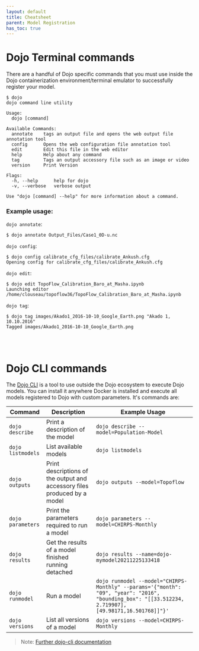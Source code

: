 ```yaml
---
layout: default
title: Cheatsheet
parent: Model Registration
has_toc: true
---
```


# Dojo Terminal commands
There are a handful of Dojo specific commands that you must use inside the Dojo containerization environment/terminal emulator to successfully register your model. 

```
$ dojo
dojo command line utility

Usage:
  dojo [command]

Available Commands:
  annotate    tags an output file and opens the web output file annotation tool
  config      Opens the web configuration file annotation tool
  edit        Edit this file in the web editor
  help        Help about any command
  tag         Tags an output accessory file such as an image or video
  version     Print Version

Flags:
  -h, --help      help for dojo
  -v, --verbose   verbose output

Use "dojo [command] --help" for more information about a command.
```

### Example usage:

`dojo annotate`: 
```
$ dojo annotate Output_Files/Case1_0D-u.nc
```

`dojo config`: 
```
$ dojo config calibrate_cfg_files/calibrate_Ankush.cfg 
Opening config for calibrate_cfg_files/calibrate_Ankush.cfg
```

`dojo edit`:
```
$ dojo edit TopoFlow_Calibration_Baro_at_Masha.ipynb 
Launching editor /home/clouseau/topoflow36/TopoFlow_Calibration_Baro_at_Masha.ipynb
```

`dojo tag`: 
```
$ dojo tag images/Akado1_2016-10-10_Google_Earth.png "Akado 1, 10.10.2016"
Tagged images/Akado1_2016-10-10_Google_Earth.png
```

<br>
<br>

# Dojo CLI commands
The [Dojo CLI](https://github.com/dojo-modeling/dojo-cli) is a tool to use outside the Dojo ecosystem to execute Dojo models. You can install it anywhere Docker is installed and execute all models registered to Dojo with custom parameters. It's commands are:

| Command   	| Description                                                   	| Example Usage          	|
|-----------	|---------------------------------------------------------------	|------------------------	|
|`dojo describe`    | Print a description of the model  | `dojo describe --model=Population-Model` |
|`dojo listmodels`  | List available models | `dojo listmodels` |
|`dojo outputs`     | Print descriptions of the output and accessory files produced by a model  | `dojo outputs --model=Topoflow` |
|`dojo parameters`  | Print the parameters required to run a model  | `dojo parameters --model=CHIRPS-Monthly` |
|`dojo results`     | Get the results of a model finished running detached  |`dojo results --name=dojo-mymodel20211225133418` |
|`dojo runmodel`    | Run a model   | `dojo runmodel --model="CHIRPS-Monthly" --params='{"month": "09", "year": "2016", "bounding_box": "[[33.512234, 2.719907], [49.98171,16.501768]]"}'` |
|`dojo versions`    | List all versions of a model  | `dojo versions --model=CHIRPS-Monthly` |

> Note: [Further dojo-cli documentation](https://github.com/dojo-modeling/dojo-cli)
